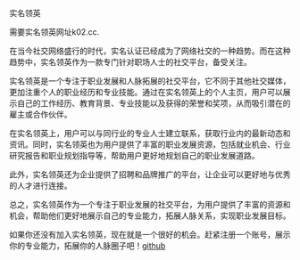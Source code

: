 实名领英

需要实名领英网址k02.cc.

在当今社交网络盛行的时代，实名认证已经成为了网络社交的一种趋势。而在这种趋势中，实名领英作为一款专门针对职场人士的社交平台，备受关注。

实名领英是一个专注于职业发展和人脉拓展的社交平台，它不同于其他社交媒体，更加注重个人的职业经历和专业技能。通过在实名领英上的个人主页，用户可以展示自己的工作经历、教育背景、专业技能以及获得的荣誉和奖项，从而吸引潜在的雇主或合作伙伴。

在实名领英上，用户可以与同行业的专业人士建立联系，获取行业内的最新动态和资讯。同时，实名领英也为用户提供了丰富的职业发展资源，包括就业机会、行业研究报告和职业规划指导等，帮助用户更好地规划自己的职业发展道路。

此外，实名领英还为企业提供了招聘和品牌推广的平台，让企业可以更好地与优秀的人才进行连接。

总之，实名领英作为一个专注于职业发展的社交平台，为用户提供了丰富的资源和机会，帮助他们更好地展示自己的专业能力，拓展人脉关系，实现职业发展目标。

如果你还没有加入实名领英，现在就是一个很好的机会。赶紧注册一个账号，展示你的专业能力，拓展你的人脉圈子吧！[github](https://github.com)